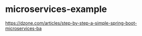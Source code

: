 # microservices-example
https://dzone.com/articles/step-by-step-a-simple-spring-boot-microservices-ba
